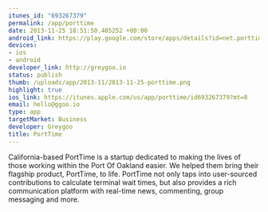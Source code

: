 ```yaml
--- 
itunes_id: "693267379"
permalink: /app/porttime
date: 2013-11-25 18:51:50.405252 +00:00
android_link: https://play.google.com/store/apps/details?id=net.porttime.PortTime
devices: 
- ios
- android
developer_link: http://greygoo.io
status: publish
thumb: /uploads/app/2013-11/2013-11-25-porttime.png
highlight: true
ios_link: https://itunes.apple.com/us/app/porttime/id693267379?mt=8
email: hello@ggoo.io
type: app
targetMarket: Business
developer: Greygoo
title: PortTime
---
```


California-based PortTime is a startup dedicated to making the lives of those working within the Port Of Oakland easier. We helped them bring their flagship product, PortTime, to life. PortTime not only taps into user-sourced contributions to calculate terminal wait times, but also provides a rich communication platform with real-time news, commenting, group messaging and more.
